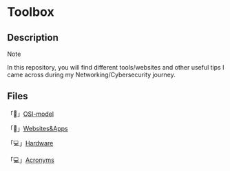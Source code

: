 # Toolbox
## Description
> [!note]
> In this repository, you will find different tools/websites and other useful tips I came across during my Networking/Cybersecurity journey.
## Files
「🧠」[OSI-model](OSI-model.md)

「🔧」[Websites&Apps](Apps-&-Websites.md)

「💻」[Hardware](Hardware.md)

「💻」[Acronyms](Acronyms.md)
